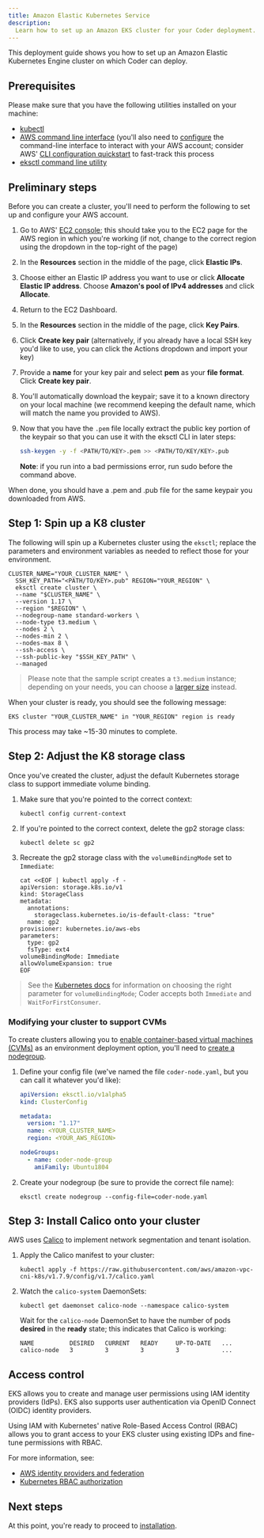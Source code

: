 ```yaml
---
title: Amazon Elastic Kubernetes Service
description:
  Learn how to set up an Amazon EKS cluster for your Coder deployment.
---
```


This deployment guide shows you how to set up an Amazon Elastic Kubernetes
Engine cluster on which Coder can deploy.

## Prerequisites

Please make sure that you have the following utilities installed on your
machine:

- [kubectl](https://kubernetes.io/docs/tasks/tools/install-kubectl/)
- [AWS command line interface](https://docs.aws.amazon.com/cli/latest/userguide/install-cliv2.html)
  (you'll also need to
  [configure](https://docs.aws.amazon.com/cli/latest/userguide/cli-chap-configure.html)
  the command-line interface to interact with your AWS account; consider AWS'
  [CLI configuration quickstart](https://docs.aws.amazon.com/cli/latest/userguide/cli-configure-quickstart.html)
  to fast-track this process
- [eksctl command line utility](https://docs.aws.amazon.com/eks/latest/userguide/eksctl.html)

## Preliminary steps

Before you can create a cluster, you'll need to perform the following to set up
and configure your AWS account.

1. Go to AWS' [EC2 console](https://console.aws.amazon.com/ec2/); this should
   take you to the EC2 page for the AWS region in which you're working (if not,
   change to the correct region using the dropdown in the top-right of the page)
1. In the **Resources** section in the middle of the page, click **Elastic
   IPs**.
1. Choose either an Elastic IP address you want to use or click **Allocate
   Elastic IP address**. Choose **Amazon's pool of IPv4 addresses** and click
   **Allocate**.
1. Return to the EC2 Dashboard.
1. In the **Resources** section in the middle of the page, click **Key Pairs**.
1. Click **Create key pair** (alternatively, if you already have a local SSH key
   you'd like to use, you can click the Actions dropdown and import your key)
1. Provide a **name** for your key pair and select **pem** as your **file
   format**. Click **Create key pair**.
1. You'll automatically download the keypair; save it to a known directory on
   your local machine (we recommend keeping the default name, which will match
   the name you provided to AWS).
1. Now that you have the `.pem` file locally extract the public key portion of
   the keypair so that you can use it with the eksctl CLI in later steps:

   ```sh
   ssh-keygen -y -f <PATH/TO/KEY>.pem >> <PATH/TO/KEY/KEY>.pub
   ```

   **Note**: if you run into a bad permissions error, run sudo before the
   command above.

When done, you should have a .pem and .pub file for the same keypair you
downloaded from AWS.

## Step 1: Spin up a K8 cluster

The following will spin up a Kubernetes cluster using the `eksctl`; replace the
parameters and environment variables as needed to reflect those for your
environment.

```console
CLUSTER_NAME="YOUR_CLUSTER_NAME" \
  SSH_KEY_PATH="<PATH/TO/KEY>.pub" REGION="YOUR_REGION" \
  eksctl create cluster \
  --name "$CLUSTER_NAME" \
  --version 1.17 \
  --region "$REGION" \
  --nodegroup-name standard-workers \
  --node-type t3.medium \
  --nodes 2 \
  --nodes-min 2 \
  --nodes-max 8 \
  --ssh-access \
  --ssh-public-key "$SSH_KEY_PATH" \
  --managed
```

> Please note that the sample script creates a `t3.medium` instance; depending
> on your needs, you can choose a
> [larger size](https://aws.amazon.com/ec2/instance-types/t3/) instead.

When your cluster is ready, you should see the following message:

```console
EKS cluster "YOUR_CLUSTER_NAME" in "YOUR_REGION" region is ready
```

This process may take ~15-30 minutes to complete.

## Step 2: Adjust the K8 storage class

Once you've created the cluster, adjust the default Kubernetes storage class to
support immediate volume binding.

1. Make sure that you're pointed to the correct context:

   ```console
   kubectl config current-context
   ```

1. If you're pointed to the correct context, delete the gp2 storage class:

   ```console
   kubectl delete sc gp2
   ```

1. Recreate the gp2 storage class with the `volumeBindingMode` set to
   `Immediate`:

   ```console
   cat <<EOF | kubectl apply -f -
   apiVersion: storage.k8s.io/v1
   kind: StorageClass
   metadata:
     annotations:
       storageclass.kubernetes.io/is-default-class: "true"
     name: gp2
   provisioner: kubernetes.io/aws-ebs
   parameters:
     type: gp2
     fsType: ext4
   volumeBindingMode: Immediate
   allowVolumeExpansion: true
   EOF
   ```

> See the
> [Kubernetes docs](https://kubernetes.io/docs/concepts/storage/storage-classes/#volume-binding-mode)
> for information on choosing the right parameter for `volumeBindingMode`; Coder
> accepts both `Immediate` and `WaitForFirstConsumer`.

### Modifying your cluster to support CVMs

To create clusters allowing you to
[enable container-based virtual machines (CVMs)](../../admin/environment-management/cvms.md)
as an environment deployment option, you'll need to
[create a nodegroup](https://eksctl.io/usage/managing-nodegroups/#creating-a-nodegroup-from-a-config-file).

1. Define your config file (we've named the file `coder-node.yaml`, but you can
   call it whatever you'd like):

   ```yaml
   apiVersion: eksctl.io/v1alpha5
   kind: ClusterConfig

   metadata:
     version: "1.17"
     name: <YOUR_CLUSTER_NAME>
     region: <YOUR_AWS_REGION>

   nodeGroups:
     - name: coder-node-group
       amiFamily: Ubuntu1804
   ```

1. Create your nodegroup (be sure to provide the correct file name):

   ```console
   eksctl create nodegroup --config-file=coder-node.yaml
   ```

## Step 3: Install Calico onto your cluster

AWS uses
[Calico](https://docs.amazonaws.cn/en_us/eks/latest/userguide/calico.html) to
implement network segmentation and tenant isolation.

1. Apply the Calico manifest to your cluster:

   ```console
   kubectl apply -f https://raw.githubusercontent.com/aws/amazon-vpc-cni-k8s/v1.7.9/config/v1.7/calico.yaml
   ```

1. Watch the `calico-system` DaemonSets:

   ```console
   kubectl get daemonset calico-node --namespace calico-system
   ```

   Wait for the `calico-node` DaemonSet to have the number of pods **desired**
   in the **ready** state; this indicates that Calico is working:

   ```console
   NAME          DESIRED   CURRENT   READY     UP-TO-DATE   ...
   calico-node   3         3         3         3            ...
   ```

## Access control

EKS allows you to create and manage user permissions using IAM identity
providers (IdPs). EKS also supports user authentication via OpenID Connect
(OIDC) identity providers.

Using IAM with Kubernetes' native Role-Based Access Control (RBAC) allows you to
grant access to your EKS cluster using existing IDPs and fine-tune permissions
with RBAC.

For more information, see:

- [AWS identity providers and federation](https://docs.aws.amazon.com/IAM/latest/UserGuide/id_roles_providers.html)
- [Kubernetes RBAC authorization](https://kubernetes.io/docs/reference/access-authn-authz/rbac/)

## Next steps

At this point, you're ready to proceed to [installation](../installation.md).
